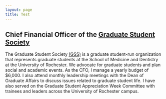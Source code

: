 ```yaml
---
layout: page
title: Test
---
```


## Chief Financial Officer of the [Graduate Student Society](https://www.urmc.rochester.edu/education/graduate/current-students/graduate-student-society.aspx)

The Graduate Student Society [(GSS)](https://www.urmc.rochester.edu/education/graduate/current-students/graduate-student-society.aspx) is a graduate student-run organization 
that represents graduate students at the School of Medicine and Dentistry at the University of Rochester. We advocate for graduate students and plan social and academic events.
As the CFO, I manage a yearly budget of $6,000. I also attend monthly leadership meetings with the Dean of Graduate Affairs to discuss issues related to graduate student life.
I have also served on the Graduate Student Appreciation Week Committee with trainees and leaders across the University of Rochester campus. 
